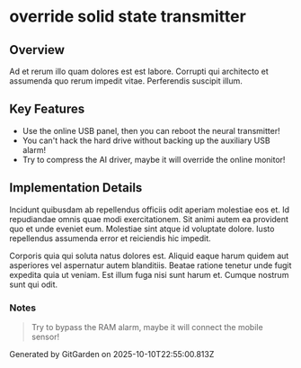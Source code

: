 # override solid state transmitter

## Overview
Ad et rerum illo quam dolores est est labore. Corrupti qui architecto et assumenda quo rerum impedit vitae. Perferendis suscipit illum.

## Key Features
- Use the online USB panel, then you can reboot the neural transmitter!
- You can't hack the hard drive without backing up the auxiliary USB alarm!
- Try to compress the AI driver, maybe it will override the online monitor!

## Implementation Details
Incidunt quibusdam ab repellendus officiis odit aperiam molestiae eos et. Id repudiandae omnis quae modi exercitationem. Sit animi autem ea provident quo et unde eveniet eum. Molestiae sint atque id voluptate dolore. Iusto repellendus assumenda error et reiciendis hic impedit.
 Corporis quia qui soluta natus dolores est. Aliquid eaque harum quidem aut asperiores vel aspernatur autem blanditiis. Beatae ratione tenetur unde fugit expedita quia ut veniam. Est illum fuga nisi sunt harum et. Cumque nostrum sunt qui odit.

### Notes
> Try to bypass the RAM alarm, maybe it will connect the mobile sensor!

Generated by GitGarden on 2025-10-10T22:55:00.813Z